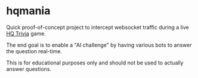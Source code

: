 # hqmania

Quick proof-of-concept project to intercept websocket traffic during a live [HQ Trivia](http://hqtrivia.com/) game.

The end goal is to enable a "AI challenge" by having various bots to answer the question real-time.

This is for educational purposes only and should not be used to actually answer questions.
